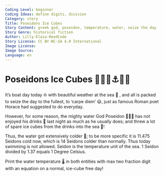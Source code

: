 ```yaml
---
Coding Level: beginner
Coding Ideas: define digits, division
Category: story
Title: Poseidons Ice Cubes
Story Content: greek god, poseidon, temperature, water, seize the day
Story Genre: historical fiction
Author: Lilly-Elaia-ReedCode
Story License: CC BY-NC-SA 4.0 International
Image License:
Image Source:
Language: en
---
```


# Poseidons Ice Cubes 🧊🧊🧊⚓️🧜‍♂️

It’s boat day today ⛵ with beautiful weather at the sea 🌅 , and all is packed
to seize the day to the fullest, to ‘carpe diem’ 😃, just as famous Roman poet
Horace had suggested to do everyday.

However, for some reason, the mighty water God Poseidon 🔱🧜‍♂ has not enjoyed
his drinks 🍹 last night as much as he usually does; and threw a lot of spare
ice cubes from the drinks into the sea 🌊!

Thus, the water got extensively colder 🥶; to be more specific it is 11.475
Seidons cold now, which is 14 Seidons colder than normally. Thus today swimming
is not allowed. Seidon is the temperature unit of the sea. 1 Seidon divided by
1.37 equals 1 Degree Celsius.

Print the water temperature 🌡️ in both entities with max two fraction digit
with an equation on a normal, ice-cube free day!

<div data-solution="43ca0e16f70e549f5c673c57e1a1ff2d1034503ac1babf35da67914b1bf37f4b"></div>
